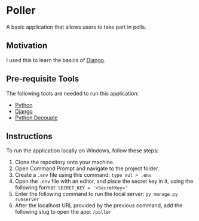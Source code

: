 # Poller
A basic application that allows users to take part in polls.


## Motivation
I used this to learn the basics of [Django](https://docs.djangoproject.com/en/4.1/intro/tutorial01/).

## Pre-requisite Tools
The following tools are needed to run this application:
- [Python](https://www.python.org/downloads/)
- [Django](https://docs.djangoproject.com/en/4.1/intro/install/)
- [Python Decouple](https://pypi.org/project/python-decouple/)


## Instructions
To run the application locally on Windows, follow these steps:

1. Clone the repository onto your machine.
2. Open Command Prompt and navigate to the project folder.
3. Create a `.env` file using this command: `type nul > .env`
4. Open the `.env` file with an editor, and place the secret key in it, using the following format: `SECRET_KEY = '<SecretKey>'`
5. Enter the following command to run the local server: `py manage.py runserver`
6. After the localhost URL provided by the previous command, add the following slug to open the app: `/poller`
